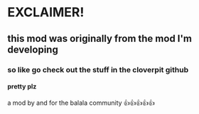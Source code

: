 # EXCLAIMER!
## this mod was originally from the mod I'm developing

### so like go check out the stuff in the cloverpit github

#### pretty plz


a mod by and for the balala community 👍👍👍👍👍
